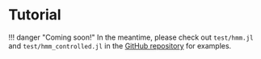 # Tutorial

!!! danger "Coming soon!"
    In the meantime, please check out `test/hmm.jl` and `test/hmm_controlled.jl` in the [GitHub repository](https://github.com/gdalle/ControlledHiddenMarkovModels.jl) for examples.